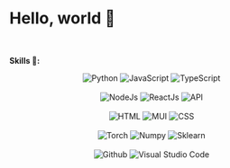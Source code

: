 
# Hello, world 👋

</br>

**Skills 🚀:**
<div align="center">
  <img alt="Python" src="https://img.shields.io/badge/Python-3776AB.svg?style=for-the-badge&logo=Python&logoColor=white"/>
  <img alt="JavaScript" src="https://img.shields.io/badge/JavaScript-F7DF1E.svg?style=for-the-badge&logo=JavaScript&logoColor=black"/>
  <img alt="TypeScript" src="https://img.shields.io/badge/TypeScript-3178C6.svg?style=for-the-badge&logo=TypeScript&logoColor=white"/>
  <br><br>
  <img alt="NodeJs" src="https://img.shields.io/badge/Node.js-339933.svg?style=for-the-badge&logo=nodedotjs&logoColor=white"/>
  <img alt="ReactJs" src="https://img.shields.io/badge/React-61DAFB.svg?style=for-the-badge&logo=React&logoColor=black"/>
  <img alt="API" src="https://img.shields.io/badge/FastAPI-009688.svg?style=for-the-badge&logo=FastAPI&logoColor=white"/>
  <br><br>
  <img alt="HTML" src="https://img.shields.io/badge/HTML5-E34F26.svg?style=for-the-badge&logo=HTML5&logoColor=white"/>
  <img alt="MUI" src="https://img.shields.io/badge/MUI-007FFF.svg?style=for-the-badge&logo=MUI&logoColor=white"/>
  <img alt="CSS" src="https://img.shields.io/badge/CSS%20Wizardry-F43059.svg?style=for-the-badge&logo=CSS-Wizardry&logoColor=white"/>
  <br><br>
  <img alt="Torch" src="https://img.shields.io/badge/PyTorch-EE4C2C.svg?style=for-the-badge&logo=PyTorch&logoColor=white"/>
  <img alt="Numpy" src="https://img.shields.io/badge/NumPy-013243.svg?style=for-the-badge&logo=NumPy&logoColor=white"/>
  <img alt="Sklearn" src="https://img.shields.io/badge/scikitlearn-F7931E.svg?style=for-the-badge&logo=scikit-learn&logoColor=white"/>
  <br><br>
  <img alt="Github" src="https://img.shields.io/badge/GitHub-181717.svg?style=for-the-badge&logo=GitHub&logoColor=white"/>
  <img alt="Visual Studio Code" src="https://img.shields.io/badge/Visual_Studio_Code-0078D4?style=for-the-badge&logo=visual%20studio%20code&logoColor=white"/>
</div>
